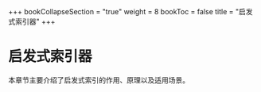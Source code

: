 +++
bookCollapseSection = "true"
weight = 8
bookToc = false
title = "启发式索引器"
+++


# 启发式索引器

本章节主要介绍了启发式索引的作用、原理以及适用场景。
